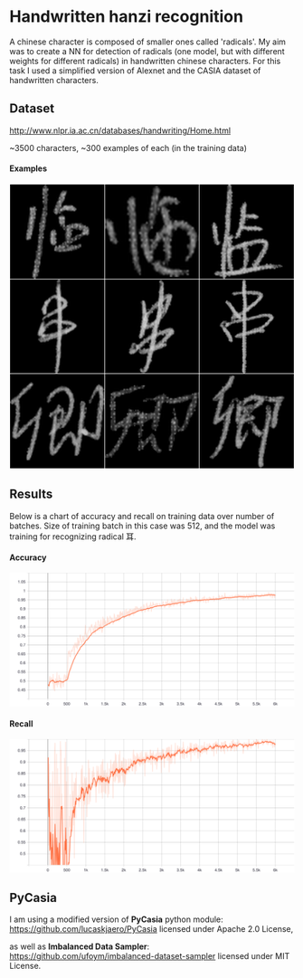 # Handwritten hanzi recognition
A chinese character is composed of smaller ones called 'radicals'. My aim was to create a NN for detection of radicals (one model, but with different weights for different radicals) in handwritten chinese characters. For this task I used a simplified version of Alexnet and the CASIA dataset of handwritten characters.

## Dataset
http://www.nlpr.ia.ac.cn/databases/handwriting/Home.html

~3500 characters, ~300 examples of each (in the training data)

#### Examples
![alt text](readme_images/collage.png "character collage")

## Results
Below is a chart of accuracy and recall on training data over number of batches. Size of training batch in this case was 512, and the model was training for recognizing radical 耳.
#### Accuracy
![alt text](readme_images/accuracy.svg "accuracy score")
#### Recall
![alt text](readme_images/recall.svg "recall score")

## PyCasia
I am using a modified version of **PyCasia** python module:
https://github.com/lucaskjaero/PyCasia
licensed under Apache 2.0 License,

as well as **Imbalanced Data Sampler**:
https://github.com/ufoym/imbalanced-dataset-sampler
licensed under MIT License.
